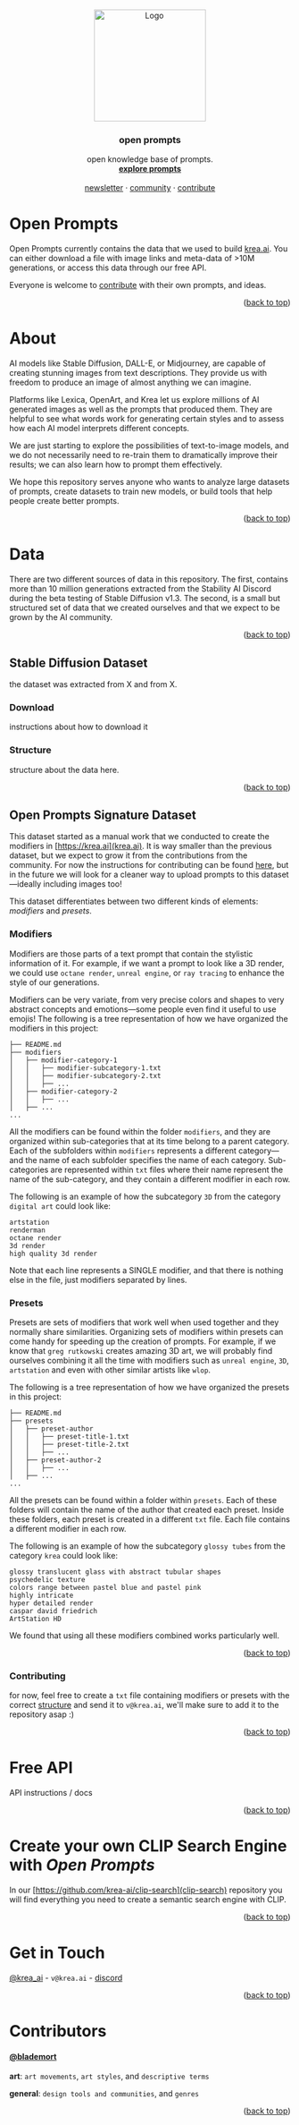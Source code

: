 <a name="readme-top"></a>

<!-- PROJECT LOGO -->
<br />
<div align="center">
  <a href="https://github.com/krea_ai/open-prompts">
    <img src="static/krea.gif" alt="Logo" width="auto" height="200">
  </a>

<h3 align="center">open prompts</h3>

  <p align="center">
    open knowledge base of prompts.
    <br />
    <a href="https://krea.ai"><strong>explore prompts</strong></a>
    <br />
    <br />
    <a href="https://theprompter.substack.com/">newsletter</a>
    ·
    <a href="https://discord.gg/3mkFbvPYut">community</a>
    ·
    <a href="#contributing">contribute</a>
  </p>
</div>


<!-- ABOUT THE PROJECT -->
# Open Prompts

<!-- [![Product Name Screen Shot][product-screenshot]](https://example.com) -->

Open Prompts currently contains the data that we used to build [krea.ai](krea.ai). You can either download a file with image links and meta-data of >10M generations, or access this data through our free API.

Everyone is welcome to <a href=#contributing>contribute</a> with their own prompts, and ideas.

<p align="right">(<a href="#readme-top">back to top</a>)</p>


<!-- GETTING STARTED -->
# About
AI models like Stable Diffusion, DALL-E, or Midjourney, are capable of creating stunning images from text descriptions. They provide us with freedom to produce an image of almost anything we can imagine.

Platforms like Lexica, OpenArt, and Krea let us explore millions of AI generated images as well as the prompts that produced them. They are helpful to see what words work for generating certain styles and to assess how each AI model interprets different concepts.

We are just starting to explore the possibilities of text-to-image models, and we do not necessarily need to re-train them to dramatically improve their results; we can also learn how to prompt them effectively. 

We hope this repository serves anyone who wants to analyze large datasets of prompts, create datasets to train new models, or build tools that help people create better prompts.

<p align="right">(<a href="#readme-top">back to top</a>)</p>

# Data
There are two different sources of data in this repository. The first, contains more than 10 million generations extracted from the Stability AI Discord during the beta testing of Stable Diffusion v1.3. The second, is a small but structured set of data that we created ourselves and that we expect to be grown by the AI community.

<p align="right">(<a href="#readme-top">back to top</a>)</p>

## Stable Diffusion Dataset
the dataset was extracted from X and from X. 

### Download
instructions about how to download it

### Structure
structure about the data here.

<p align="right">(<a href="#readme-top">back to top</a>)</p>

## Open Prompts Signature Dataset
This dataset started as a manual work that we conducted to create the modifiers in [https://krea.ai](krea.ai). It is way smaller than the previous dataset, but we expect to grow it from the contributions from the community. For now the instructions for contributing can be found <a href="#contributing">here</a>, but in the future we will look for a cleaner way to upload prompts to this dataset—ideally including images too!

This dataset differentiates between two different kinds of elements: *modifiers* and *presets*.

### Modifiers
Modifiers are those parts of a text prompt that contain the stylistic information of it. For example, if we want a prompt to look like a 3D render, we could use `octane render`, `unreal engine`, or `ray tracing` to enhance the style of our generations.

Modifiers can be very variate, from very precise colors and shapes to very abstract concepts and emotions—some people even find it useful to use emojis! The following is a tree representation of how we have organized the modifiers in this project:

```
├── README.md
├── modifiers
│   ├── modifier-category-1
│   │   ├── modifier-subcategory-1.txt
│   │   ├── modifier-subcategory-2.txt
│   │   ├── ...
│   ├── modifier-category-2
│   │   ├── ...
│   ├── ...
...
```

All the modifiers can be found within the folder `modifiers`, and they are organized within sub-categories that at its time belong to a parent category. Each of the subfolders within `modifiers` represents a different category—and the name of each subfolder specifies the name of each category. Sub-categories are represented within `txt` files where their name represent the name of the sub-category, and they contain a different modifier in each row.

The following is an example of how the subcategory `3D` from the category `digital art` could look like:
```
artstation
renderman
octane render
3d render
high quality 3d render
```

Note that each line represents a SINGLE modifier, and that there is nothing else in the file, just modifiers separated by lines.

### Presets
Presets are sets of modifiers that work well when used together and they normally share similarities. Organizing sets of modifiers within presets can come handy for speeding up the creation of prompts. For example, if we know that `greg rutkowski` creates amazing 3D art, we will probably find ourselves combining it all the time with modifiers such as `unreal engine`, `3D`, `artstation` and even with other similar artists like `wlop`.

The following is a tree representation of how we have organized the presets in this project:

```
├── README.md
├── presets
│   ├── preset-author
│   │   ├── preset-title-1.txt
│   │   ├── preset-title-2.txt
│   │   ├── ...
│   ├── preset-author-2
│   │   ├── ...
│   ├── ...
...
```

All the presets can be found within a folder within `presets`. Each of these folders will contain the name of the author that created each preset. Inside these folders, each preset is created in a different `txt` file. Each file contains a different modifier in each row. 

The following is an example of how the subcategory `glossy tubes` from the category `krea` could look like:
```
glossy translucent glass with abstract tubular shapes
psychedelic texture
colors range between pastel blue and pastel pink
highly intricate
hyper detailed render
caspar david friedrich
ArtStation HD
```

We found that using all these modifiers combined works particularly well.

<p align="right">(<a href="#readme-top">back to top</a>)</p>

### Contributing

for now, feel free to create a `txt` file containing modifiers or presets with the correct <a href="Modifiers">structure</a> and send it to `v@krea.ai`, we'll make sure to add it to the repository asap :)

<p align="right">(<a href="#readme-top">back to top</a>)</p>

# Free API
API instructions / docs

<p align="right">(<a href="#readme-top">back to top</a>)</p>

# Create your own CLIP Search Engine with *Open Prompts*
In our [https://github.com/krea-ai/clip-search](clip-search) repository you will find everything you need to create a semantic search engine with CLIP.

<p align="right">(<a href="#readme-top">back to top</a>)</p>


<!-- LICENSE -->
<!-- ## License

Distributed under the MIT License. See `LICENSE.txt` for more information.

<p align="right">(<a href="#readme-top">back to top</a>)</p> -->



<!-- CONTACT -->
# Get in Touch

[@krea_ai](https://twitter.com/krea_ai) - `v@krea.ai` - <a href="https://discord.gg/3mkFbvPYut">discord</a>


<p align="right">(<a href="#readme-top">back to top</a>)</p>

# Contributors
#### [@blademort](https://twitter.com/blademort)
**art**: `art movements`, `art styles`, and `descriptive terms`

**general**: `design tools and communities`, and `genres`


<p align="right">(<a href="#readme-top">back to top</a>)</p>



<!-- MARKDOWN LINKS & IMAGES -->
<!-- https://www.markdownguide.org/basic-syntax/#reference-style-links -->
[contributors-shield]: https://img.shields.io/github/contributors/github_username/repo_name.svg?style=for-the-badge
[contributors-url]: https://github.com/github_username/repo_name/graphs/contributors
[forks-shield]: https://img.shields.io/github/forks/github_username/repo_name.svg?style=for-the-badge
[forks-url]: https://github.com/github_username/repo_name/network/members
[stars-shield]: https://img.shields.io/github/stars/github_username/repo_name.svg?style=for-the-badge
[stars-url]: https://github.com/github_username/repo_name/stargazers
[issues-shield]: https://img.shields.io/github/issues/github_username/repo_name.svg?style=for-the-badge
[issues-url]: https://github.com/github_username/repo_name/issues
[license-shield]: https://img.shields.io/github/license/github_username/repo_name.svg?style=for-the-badge
[license-url]: https://github.com/github_username/repo_name/blob/master/LICENSE.txt
[twiter-shield]: https://img.shields.io/badge/-Twitter-black.svg?style=for-the-badge&logo=linkedin&colorB=555
[linkedin-url]: https://linkedin.com/in/linkedin_username
[product-screenshot]: static/screenshot.png
[Next.js]: https://img.shields.io/badge/next.js-000000?style=for-the-badge&logo=nextdotjs&logoColor=white
[Next-url]: https://nextjs.org/
[React.js]: https://img.shields.io/badge/React-20232A?style=for-the-badge&logo=react&logoColor=61DAFB
[React-url]: https://reactjs.org/
[Vue.js]: https://img.shields.io/badge/Vue.js-35495E?style=for-the-badge&logo=vuedotjs&logoColor=4FC08D
[Vue-url]: https://vuejs.org/
[Angular.io]: https://img.shields.io/badge/Angular-DD0031?style=for-the-badge&logo=angular&logoColor=white
[Angular-url]: https://angular.io/
[Svelte.dev]: https://img.shields.io/badge/Svelte-4A4A55?style=for-the-badge&logo=svelte&logoColor=FF3E00
[Svelte-url]: https://svelte.dev/
[Laravel.com]: https://img.shields.io/badge/Laravel-FF2D20?style=for-the-badge&logo=laravel&logoColor=white
[Laravel-url]: https://laravel.com
[Bootstrap.com]: https://img.shields.io/badge/Bootstrap-563D7C?style=for-the-badge&logo=bootstrap&logoColor=white
[Bootstrap-url]: https://getbootstrap.com
[JQuery.com]: https://img.shields.io/badge/jQuery-0769AD?style=for-the-badge&logo=jquery&logoColor=white
[JQuery-url]: https://jquery.com 